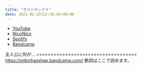 ```yaml
---
title: "ダストボックス"
date: 2021-02-25T22:56:02+09:00
---
```


- [YouTube](https://www.youtube.com/watch?a72zyW6tEaw)
- [NicoNico](https://nico.ms/sm38331810)
- [Spotify](https://open.spotify.com/track/3u0Ndc4GUAT7Qk637xQ5UC)
- [Bandcamp](https://mikirihasshap.bandcamp.com/track/--182)

主人公に何が… =================================== https://mikirihasshap.bandcamp.com/ 歌詞はここで読めます。